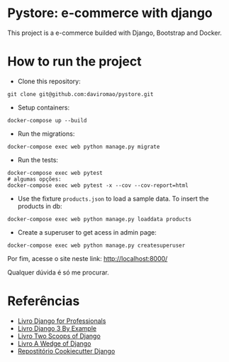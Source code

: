 # Pystore: e-commerce with django

This project is a e-commerce builded with Django, Bootstrap and Docker.

# How to run the project

- Clone this repository:
```
git clone git@github.com:daviromao/pystore.git
```

- Setup containers:
```
docker-compose up --build
```

- Run the migrations:
```
docker-compose exec web python manage.py migrate
```

- Run the tests:
```
docker-compose exec web pytest
# algumas opções:
docker-compose exec web pytest -x --cov --cov-report=html
```

- Use the fixture `products.json` to load a sample data. To insert the products in db:
```
docker-compose exec web python manage.py loaddata products
```

- Create a superuser to get acess in admin page:
```
docker-compose exec web python manage.py createsuperuser
```

Por fim, acesse o site neste link: [http://localhost:8000/](http://localhost:8000/)

Qualquer dúvida é só me procurar.

# Referências

- [Livro Django for Professionals](https://djangoforprofessionals.com/)
- [Livro Django 3 By Example](https://www.packtpub.com/product/django-3-by-example-third-edition/9781838981952)
- [Livro Two Scoops of Django](https://www.feldroy.com/collections/two-scoops-press/products/two-scoops-of-django-3-x)
- [Livro A Wedge of Django](https://www.feldroy.com/collections/two-scoops-press/products/a-wedge-of-django)
- [Repostitório Cookiecutter Django](https://github.com/pydanny/cookiecutter-django)
